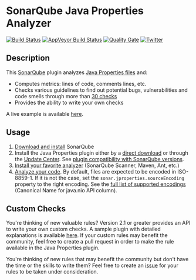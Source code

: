 SonarQube Java Properties Analyzer
====================

[![Build Status](https://api.travis-ci.org/racodond/sonar-jproperties-plugin.svg?branch=master)](https://travis-ci.org/racodond/sonar-jproperties-plugin)
[![AppVeyor Build Status](https://ci.appveyor.com/api/projects/status/v2gdt7d94kq4ngcm/branch/master?svg=true)](https://ci.appveyor.com/project/racodond/sonar-jproperties-plugin/branch/master)
[![Quality Gate](https://sonarqube.com/api/badges/gate?key=org.codehaus.sonar-plugins.jproperties:jproperties)](https://sonarqube.com/overview?id=org.codehaus.sonar-plugins.jproperties%3Ajproperties)
[![Twitter](https://img.shields.io/badge/Twitter-@racodond-blue.svg)](https://twitter.com/racodond)


## Description
This [SonarQube](https://www.sonarqube.org/) plugin analyzes [Java Properties files](https://en.wikipedia.org/wiki/.properties) and:

* Computes metrics: lines of code, comments lines, etc.
* Checks various guidelines to find out potential bugs, vulnerabilities and code smells through more than [30 checks](http://sonarqube.racodond.com/coding_rules#languages=jproperties)
* Provides the ability to write your own checks

A live example is available [here](http://sonarqube.racodond.com/dashboard/index?id=jproperties-sample-project).


## Usage
1. [Download and install](http://docs.sonarqube.org/display/SONAR/Setup+and+Upgrade) SonarQube
1. Install the Java Properties plugin either by a [direct download](https://github.com/racodond/sonar-jproperties-plugin/releases) or through the [Update Center](http://docs.sonarqube.org/display/SONAR/Update+Center). See [plugin compatibility with SonarQube versions](http://docs.sonarqube.org/display/PLUG/Plugin+Version+Matrix).
1. [Install your favorite analyzer](http://docs.sonarqube.org/display/SONAR/Analyzing+Source+Code#AnalyzingSourceCode-RunningAnalysis) (SonarQube Scanner, Maven, Ant, etc.)
1. [Analyze your code](http://docs.sonarqube.org/display/SONAR/Analyzing+Source+Code#AnalyzingSourceCode-RunningAnalysis). By default, files are expected to be encoded in ISO-8859-1. If it is not the case, set the `sonar.jproperties.sourceEncoding` property to the right encoding. See the [full list of supported encodings](http://docs.oracle.com/javase/8/docs/technotes/guides/intl/encoding.doc.html) (Canonical Name for java.nio API column).


## Custom Checks
You're thinking of new valuable rules? Version 2.1 or greater provides an API to write your own custom checks.
A sample plugin with detailed explanations is available [here](https://github.com/racodond/sonar-jproperties-custom-rules-plugin).
If your custom rules may benefit the community, feel free to create a pull request in order to make the rule available in the Java Properties plugin.

You're thinking of new rules that may benefit the community but don't have the time or the skills to write them? Feel free to create an [issue](https://github.com/racodond/sonar-jproperties-plugin/issues) for your rules to be taken under consideration.

